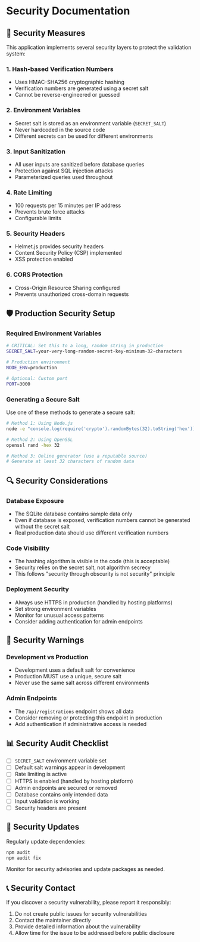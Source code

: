 # Security Documentation

## 🔐 Security Measures

This application implements several security layers to protect the validation system:

### 1. Hash-based Verification Numbers
- Uses HMAC-SHA256 cryptographic hashing
- Verification numbers are generated using a secret salt
- Cannot be reverse-engineered or guessed

### 2. Environment Variables
- Secret salt is stored as an environment variable (`SECRET_SALT`)
- Never hardcoded in the source code
- Different secrets can be used for different environments

### 3. Input Sanitization
- All user inputs are sanitized before database queries
- Protection against SQL injection attacks
- Parameterized queries used throughout

### 4. Rate Limiting
- 100 requests per 15 minutes per IP address
- Prevents brute force attacks
- Configurable limits

### 5. Security Headers
- Helmet.js provides security headers
- Content Security Policy (CSP) implemented
- XSS protection enabled

### 6. CORS Protection
- Cross-Origin Resource Sharing configured
- Prevents unauthorized cross-domain requests

## 🛡️ Production Security Setup

### Required Environment Variables

```bash
# CRITICAL: Set this to a long, random string in production
SECRET_SALT=your-very-long-random-secret-key-minimum-32-characters

# Production environment
NODE_ENV=production

# Optional: Custom port
PORT=3000
```

### Generating a Secure Salt

Use one of these methods to generate a secure salt:

```bash
# Method 1: Using Node.js
node -e "console.log(require('crypto').randomBytes(32).toString('hex'))"

# Method 2: Using OpenSSL
openssl rand -hex 32

# Method 3: Online generator (use a reputable source)
# Generate at least 32 characters of random data
```

## 🔍 Security Considerations

### Database Exposure
- The SQLite database contains sample data only
- Even if database is exposed, verification numbers cannot be generated without the secret salt
- Real production data should use different verification numbers

### Code Visibility
- The hashing algorithm is visible in the code (this is acceptable)
- Security relies on the secret salt, not algorithm secrecy
- This follows "security through obscurity is not security" principle

### Deployment Security
- Always use HTTPS in production (handled by hosting platforms)
- Set strong environment variables
- Monitor for unusual access patterns
- Consider adding authentication for admin endpoints

## 🚨 Security Warnings

### Development vs Production
- Development uses a default salt for convenience
- Production MUST use a unique, secure salt
- Never use the same salt across different environments

### Admin Endpoints
- The `/api/registrations` endpoint shows all data
- Consider removing or protecting this endpoint in production
- Add authentication if administrative access is needed

## 📊 Security Audit Checklist

- [ ] `SECRET_SALT` environment variable set
- [ ] Default salt warnings appear in development
- [ ] Rate limiting is active
- [ ] HTTPS is enabled (handled by hosting platform)
- [ ] Admin endpoints are secured or removed
- [ ] Database contains only intended data
- [ ] Input validation is working
- [ ] Security headers are present

## 🔄 Security Updates

Regularly update dependencies:
```bash
npm audit
npm audit fix
```

Monitor for security advisories and update packages as needed.

## 📞 Security Contact

If you discover a security vulnerability, please report it responsibly:
1. Do not create public issues for security vulnerabilities
2. Contact the maintainer directly
3. Provide detailed information about the vulnerability
4. Allow time for the issue to be addressed before public disclosure 